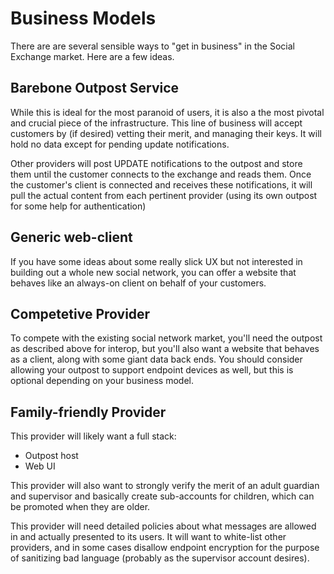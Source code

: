 # Business Models
There are are several sensible ways to "get in business" in the Social Exchange market.  Here are a few ideas.

## Barebone Outpost Service
While this is ideal for the most paranoid of users, it is also a the most pivotal and crucial piece of the infrastructure.  This line of business will accept customers by (if desired) vetting their merit, and managing their keys.  It will hold no data except for pending update notifications.

Other providers will post UPDATE notifications to the outpost and store them until the customer connects to the exchange and reads them.  Once the customer's client is connected and receives these notifications, it will pull the actual content from each pertinent provider (using its own outpost for some help for authentication)

## Generic web-client
If you have some ideas about some really slick UX but not interested in building out a whole new social network, you can offer a website that behaves like an always-on client on behalf of your customers.

## Competetive Provider
To compete with the existing social network market, you'll need the outpost as described above for interop, but you'll also want a website that behaves as a client, along with some giant data back ends.  You should consider allowing your outpost to support endpoint devices as well, but this is optional depending on your business model.

## Family-friendly Provider
This provider will likely want a full stack:
 * Outpost host
 * Web UI

This provider will also want to strongly verify the merit of an adult guardian and supervisor and basically create sub-accounts for children, which can be promoted when they are older.

This provider will need detailed policies about what messages are allowed in and actually presented to its users.  It will want to white-list other providers, and in some cases disallow endpoint encryption for the purpose of sanitizing bad language (probably as the supervisor account desires).


